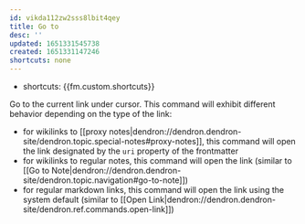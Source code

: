 ```yaml
---
id: vikda112zw2sss8lbit4qey
title: Go to
desc: ''
updated: 1651331545738
created: 1651331147246
shortcuts: none
---
```


- shortcuts: {{fm.custom.shortcuts}}

Go to the current link under cursor. This command will exhibit different behavior depending on the type of the link:
- for wikilinks to [[proxy notes|dendron://dendron.dendron-site/dendron.topic.special-notes#proxy-notes]], this command will open the link designated by the `uri` property of the frontmatter
- for wikilinks to regular notes, this command will open the link (similar to [[Go to Note|dendron://dendron.dendron-site/dendron.topic.navigation#go-to-note]])
- for regular markdown links, this command will open the link using the system default (similar to [[Open Link|dendron://dendron.dendron-site/dendron.ref.commands.open-link]])